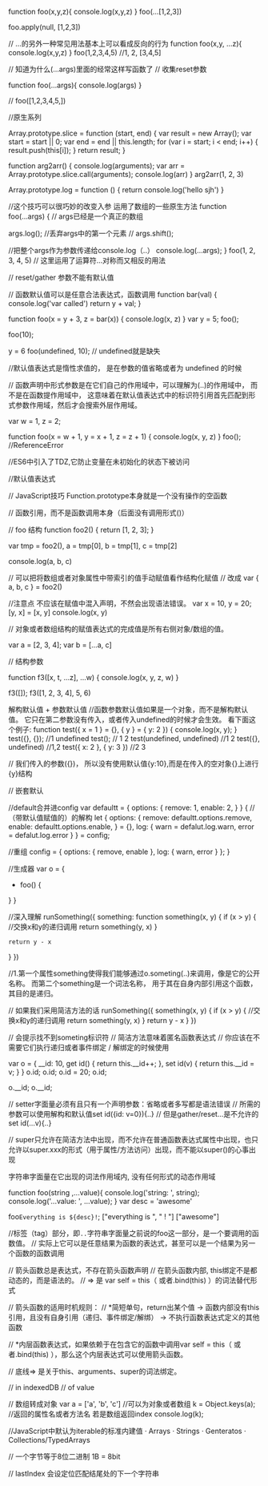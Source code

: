 
function foo(x,y,z){
  console.log(x,y,z)
}
foo(...[1,2,3])

foo.apply(null, [1,2,3])

// ...的另外一种常见用法基本上可以看成反向的行为 
function foo(x,y, ...z){
  console.log(x,y,z)
}
foo(1,2,3,4,5)  //1, 2, [3,4,5]

// 知道为什么(...args)里面的经常这样写函数了
// 收集reset参数

function foo(...args){
  console.log(args)
}

// foo([1,2,3,4,5,])

//原生系列 

Array.prototype.slice = function (start, end) {
  var result = new Array();
  var start = start || 0;
  var end = end || this.length;
  for (var i = start; i < end; i++) {
    result.push(this[i]);
  }
  return result;
}

function arg2arr() {
  console.log(arguments);
  var arr = Array.prototype.slice.call(arguments);
  console.log(arr)
}
arg2arr(1, 2, 3)

Array.prototype.log = function () {
  return console.log('hello sjh')
}


//这个技巧可以很巧妙的改变入参  运用了数组的一些原生方法
function foo(...args) {
  // args已经是一个真正的数组

  args.log();
  //丢弃args中的第一个元素
  // args.shift();

  //把整个args作为参数传递给console.log（..）
  console.log(...args);
}
foo(1, 2, 3, 4, 5)
// 这里运用了运算符...对称而又相反的用法

// reset/gather 参数不能有默认值


// 函数默认值可以是任意合法表达式，函数调用
function bar(val) {
  console.log('var called')
  return y + val;
}

function foo(x = y + 3, z = bar(x)) {
  console.log(x, z)
}
var y = 5;
foo();

foo(10);

y = 6
foo(undefined, 10);
// undefined就是缺失

//默认值表达式是惰性求值的，  是在参数的值省略或者为 undefined 的时候

// 函数声明中形式参数是在它们自己的作用域中，可以理解为(..)的作用域中， 而不是在函数提作用域中， 这意味着在默认值表达式中的标识符引用首先匹配到形式参数作用域，然后才会搜索外层作用域。

var w = 1,
  z = 2;

function foo(x = w + 1, y = x + 1, z = z + 1) {
  console.log(x, y, z)
}
foo(); //ReferenceError


//ES6中引入了TDZ,它防止变量在未初始化的状态下被访问

//默认值表达式

// JavaScript技巧  Function.prototype本身就是一个没有操作的空函数



// 函数引用，而不是函数调用本身（后面没有调用形式()）

// foo 结构
function foo2() {
  return [1, 2, 3];
}

var tmp = foo2(),
  a = tmp[0],
  b = tmp[1],
  c = tmp[2]

console.log(a, b, c)


// 可以把将数组或者对象属性中带索引的值手动赋值看作结构化赋值
// 改成
var {
  a,
  b,
  c
} = foo2()

//注意点 不应该在赋值中混入声明，不然会出现语法错误。
var x = 10,
  y = 20;
[y, x] = [x, y]
console.log(x, y)

// 对象或者数组结构的赋值表达式的完成值是所有右侧对象/数组的值。

var a = [2, 3, 4];
var b = [...a, c]

// 结构参数


function f3([x, t, ...z], ...w) {
  console.log(x, y, z, w)
}

f3([]);
f3([1, 2, 3, 4], 5, 6)

解构默认值 + 参数默认值
//函数参数默认值如果是一个对象，而不是解构默认值。 它只在第二参数没有传入，或者传入undefined的时候才会生效。
看下面这个例子:
  function test({
    x = 1
  } = {}, {
    y
  } = {
    y: 2
  }) {
    console.log(x, y);
  }
test({}, {}); //1 undefined
test(); // 1 2
test(undefined, undefined) //1 2
test({}, undefined) //1,2
test({
  x: 2
}, {
  y: 3
}) //2 3

// 我们传入的参数({})， 所以没有使用默认值{y:10},而是在传入的空对象{}上进行{y}结构


// 嵌套默认

//default合并进config
var defaultt = {
  options: {
    remove: 1,
    enable: 2,
  }
} 
{
  //（带默认值赋值的）的解构
  let {
    options: {
      remove: defaultt.options.remove,
      enable: defaultt.options.enable,
    } = {},
    log: {
      warn = defalut.log.warn,
      error = defalut.log.error
    }
  } = config;

  //重组
  config = {
    options: {
      remove,
      enable
    },
    log: {
      warn,
      error
    }
  };
}

//生成器 
var o = {
  * foo() {

  }
}

//深入理解
runSomething({
  something: function something(x, y) {
    if (x > y) {
      //交换x和y的递归调用
      return something(y, x)
    }

    return y - x
  }
})

//1.第一个属性something使得我们能够通过o.someting(..)来调用，像是它的公开名称。 而第二个something是一个词法名称， 用于其在自身内部引用这个函数， 其目的是递归。

// 如果我们采用简洁方法的话 
runSomething({
  something(x, y) {
    if (x > y) {
      //交换x和y的递归调用
      return something(y, x)
    }
    return y - x
  }
})

// 会提示找不到someting标识符
// 简洁方法意味着匿名函数表达式
// 你应该在不需要它们执行递归或者事件绑定 / 解绑定的时候使用

var o = {
  __id: 10,
  get id() {
    return this.__id++;
  },
  set id(v) {
    return this.__id = v;
  }
}
o.id;
o.id;
o.id = 20;
o.id;

o.__id;
o.__id;

// setter字面量必须有且只有一个声明参数：省略或者多写都是语法错误
// 所需的参数可以使用解构和默认值set id({id: v=0}){..}
// 但是gather/reset...是不允许的set id(...v){..}


// super只允许在简洁方法中出现，而不允许在普通函数表达式属性中出现，也只允许以super.xxx的形式（用于属性/方法访问）出现，而不能以super()的心事出现

字符串字面量在它出现的词法作用域内, 没有任何形式的动态作用域


function foo(string ,...value){
  console.log('string: ', string);
  console.log('...value: ', ...value);
}
var desc = 'awesome'

foo`Everything is ${desc}!`;
["everything is ", " ! "]
["awesome"]

//标签（tag）部分，即`..`字符串字面量之前说的foo这一部分，是一个要调用的函数值。
// 实际上它可以是任意结果为函数的表达式，甚至可以是一个结果为另一个函数的函数调用

// 箭头函数总是表达式，不存在箭头函数声明
// 在箭头函数内部, this绑定不是都动态的，而是语法的。
// => 是 var self = this（ 或者.bind(this) ）的词法替代形式 


// 箭头函数的适用时机规则：
// *简短单句，return出某个值 -> 函数内部没有this引用，且没有自身引用（递归、事件绑定/解绑） -> 不执行函数表达式定义的其他函数

// *内层函数表达式，如果依赖于在包含它的函数中调用var self = this（ 或者.bind(this) ），那么这个内层表达式可以使用箭头函数。

// 底线=>  是关于this、arguments、super的词法绑定。


// in  indexedDB
// of  value



// 数组转成对象
var a = ['a', 'b', 'c']  //可以为对象或者数组 
k = Object.keys(a);  //返回的属性名或者方法名 若是数组返回index
console.log(k);

//JavaScript中默认为iterable的标准内建值
· Arrays
· Strings
· Genteratos
· Collections/TypedArrays



// 一个字节等于8位二进制 1B = 8bit

// lastIndex 会设定位匹配结尾处的下一个字符串











